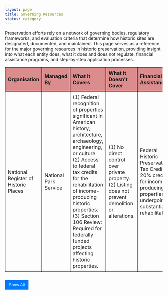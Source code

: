 ```yaml
---
layout: page
title: Governing Resources
status: category
---
```


Preservation efforts rely on a network of governing bodies, regulatory frameworks, and evaluation criteria that determine how historic sites are designated, documented, and maintained. This page serves as a reference for the major governing resources in historic preservation, providing insight into what each entity does, what it does and does not regulate, financial assistance programs, and step-by-step application processes.


<style>
    table {
        width: 100%;
        border-collapse: collapse;
    }
    th, td {
        border: 1px solid black;
        padding: 8px;
        text-align: left;
    }
    th {
        background-color: rgba(182, 18, 18, 0.48);
    }
    .hiddenRow {
        display: none;
    }
    button {
        margin-top: 10px;
        padding: 8px 12px;
        background-color: #007bff;
        color: white;
        border: none;
        cursor: pointer;
    }
    button:hover {
        background-color: #0056b3;
    }
</style>

<table id="govResourcesTable">
    <thead>
        <tr>
            <th>Organisation</th>
            <th>Managed By</th>
            <th>What it Covers</th>
            <th>What it Doesn't Cover</th>
            <th>Financial Assistance</th>
            <th>How to Apply</th>
            <th>Evaluation Criteria</th>
        </tr>
    </thead>
    <tbody>
        <tr>
            <td>National Register of Historic Places</td>
            <td>National Park Service</td>
            <td>(1) Federal recognition of properties significant in American history, architecture, archaeology, engineering, or culture.
(2) Access to federal tax credits for the rehabilitation of income-producing historic properties.
(3) Section 106 Review: Required for federally funded projects affecting historic properties.</td>
            <td>(1) No direct control over private property.
(2) Listing does not prevent demolition or alterations.</td>
            <td>Federal Historic Preservation Tax Credit: 20% credit for income-producing properties undergoing substantial rehabilitation.</td>
            <td>(1) NPS Form 10-900 <a href="https://www.google.com/url?q=https://www.nps.gov/subjects/nationalregister/upload/NPS-Form-10-900-NRHP-RegistrationForm-2023-2026_508.docx&sa=D&source=editors&ust=1742347509749720&usg=AOvVaw1eTUB1ESJlq734GZWp12hv" target="_blank">[Apply Here]</a> 
(2) Guide to Completing the Form <a href="https://www.nps.gov/subjects/nationalregister/upload/NRB16A-Complete.pdf" target="_blank">[Apply Here]</a> </td>
            <td>(1) Significance: Association with historical events, activities, or developments; significant persons; distinctive architectural characteristics; or potential to provide important information about prehistory or history. 
(2) Integrity: Preservation of location, design, setting, materials, workmanship, feeling, and association.</td>
        </tr>
        <tr class="hiddenRow">
            <td>Chicago Landmark Designation</td>
            <td>Commission on Chicago Landmarks</td>
            <td>(1) Local designation of individual buildings, sites, objects, or districts with significant historical, cultural, artistic, or architectural value.
(2) Permit review process for proposed alterations, demolitions, or new constructions affecting designated landmarks.</td>
            <td>Owner consent is required for designation of religious properties used for worship.</td>
            <td>Property Tax Assessment Freeze: For owner-occupied historic residences undergoing rehabilitation; Class L Property Tax Incentive: Reduces property tax assessment levels for designated commercial, industrial, or income-producing non-residential properties undergoing significant rehabilitation.</td>
            <td>(1) Landmark Proposal Form <a href="https://www.chicago.gov/content/dam/city/depts/zlup/Historic_Preservation/Publications/Public_Suggestion_Form_rev2.pdf" target="_blank">[Apply Here]</a> 
(2) Additional Information <a href="https://www.chicago.gov/city/en/depts/dcd/supp_info/chicago_landmarks-publicationsandadditionalinformation.html" target="_blank">[Apply Here]</a> </td>
            <td>(1) Architectural Significance: Notable work of a designer, distinctive style, or innovation in design or construction. 
(2) Historical Significance: Association with significant events, persons, or trends in history.
(3) Integrity: Retention of original design features, materials, and overall character</td>
        </tr>
        <tr class="hiddenRow">
            <td>Illinois State Historic Preservation Office (SHPO)</td>
            <td>Illinois Department of Natural Resources</td>
            <td>(1) State-level recognition and assistance for the preservation of historic properties.
(2) Administration of state tax incentives for the rehabilitation of historic properties.</td>
            <td>No regulatory authority over privately owned properties unless state or federal funds are involved.</td>
            <td>25% Illinois Historic Preservation Tax Credit: For qualified rehabilitation of income-producing historic properties; Property Tax Assessment Freeze: For owner-occupied historic residences undergoing rehabilitation.</td>
            <td>(1) Preliminary Application <a href="https://dnrhistoric.illinois.gov/content/dam/soi/en/web/dnrhistoric/preserve/siteassets/pages/places/preliminary-historic-district.pdf" target="_blank">[Apply Here]</a> 
(2) Application Guide <a href="https://dnrhistoric.illinois.gov/content/dam/soi/en/web/dnrhistoric/preserve/siteassets/pages/places/how-to-complete-the-preliminary-form.pdf" target="_blank">[Apply Here]</a> 
(3) GIS Support <a href="https://dnrhistoric.illinois.gov/content/dam/soi/en/web/dnrhistoric/documents/National%20Register%20Submittal%20Policy_2025.pdf" target="_blank">[Apply Here]</a> </td>
            <td>(1) Historical and Cultural Significance: The property must demonstrate importance to Illinois’s heritage through its design, function, or associations. 
(2) Integrity: The building must retain key original design elements that contribute to its historic character.</td>
        </tr>
        <tr class="hiddenRow">
            <td>Chicago Historic Resources Survey (CHRS)</td>
            <td>City of Chicago</td>
            <td>(1) Comprehensive survey identifying properties with historical or architectural significance conducted between 1983 and 1995. 
(2) Basis for preservation planning and identification of potential landmark designations
(3) City of Chicago’s Demolition-Delay Ordinance, which initiates a 90 day review period for "red" and "orange" properties, to determine Landmark eligibility. If yes, after approval by City Council, the property would be governed according to its new status.</td>
            <td>Properties that were newer than 40 years of time of survey, as well as "green" and "blue" properties, e.g. those determined to be less significant than "red" and "orange" at time of survey. This constitutes ~14,000 properties.</td>
            <td>nan</td>
            <td>Searchable Online Database <a href="https://webapps1.chicago.gov/landmarksweb/web/historicfaq.htm" target="_blank">[Apply Here]</a></td>
            <td>Significance Ratings: Properties are categorized based on their historical and architectural importance, guiding future preservation efforts.</td>
        </tr>
        <tr class="hiddenRow">
            <td>Mural Registry</td>
            <td>Department of Cultural Affairs & Special Events (DCASE)</td>
            <td>(1) Official recognition and documentation of murals within the City of Chicago. 
(2) Assignment of a unique Mural ID Number and emblem to registered murals.</td>
            <td>No financial assistance for the creation or maintenance of murals; No protection from alteration or destruction (the registry is primarily for documentation and recognition).</td>
            <td>nan</td>
            <td>Online Application <a href="https://www.surveymonkey.com/r/95FYR9C" target="_blank">[Apply Here]</a> </td>
            <td>(1) Artistic Quality: Creativity, originality, and contribution to the cultural landscape. 
(2) Community Engagement: Involvement of local communities in the creation process and relevance to community identity.</td>
        </tr>
        <tr class="hiddenRow">
            <td>Landmarks Illinois</td>
            <td>Nonprofit Organization</td>
            <td>(1) Advocacy and financial assistance for the preservation of historic resources statewide. 
(2) Educational programs and technical assistance to support preservation efforts.</td>
            <td>nan</td>
            <td>Preservation Heritage Fund Grants: Financial support for significant structures or sites under threat, in need of stabilization, or requiring structural or reuse evaluation.</td>
            <td>(1) Online Submission <a href="https://landmarksillinois.submittable.com/submit/302680/preservation-heritage-fund" target="_blank">[Apply Here]</a>  
(2) Submission Criteria <a href="https://www.landmarks.org/wp-content/uploads/2022/08/GUIDELINES_PreservationHeritageFund.pdf" target="_blank">[Apply Here]</a> </td>
            <td>(1) Significance: The site must have historical, architectural, or cultural importance.
(2) Urgency: The property must be under threat of demolition, deterioration, or alteration. 
(3) Community Impact: The preservation effort should benefit the public and align with broader preservation goals.</td>
        </tr>
    </tbody>
</table>

<!-- Show/Hide Button -->
<button id="toggleRows" onclick="toggleRows()">Show All</button>

<script>
function toggleRows() {
    var hiddenRows = document.querySelectorAll(".hiddenRow");
    var button = document.getElementById("toggleRows");

    hiddenRows.forEach(row => {
        row.style.display = (row.style.display === "none" || row.style.display === "") ? "table-row" : "none";
    });

    button.textContent = (button.textContent === "Show All") ? "Hide All" : "Show All";
}

// Initially hide extra rows
document.addEventListener("DOMContentLoaded", function() {
    document.querySelectorAll(".hiddenRow").forEach(row => row.style.display = "none");
});
</script>

